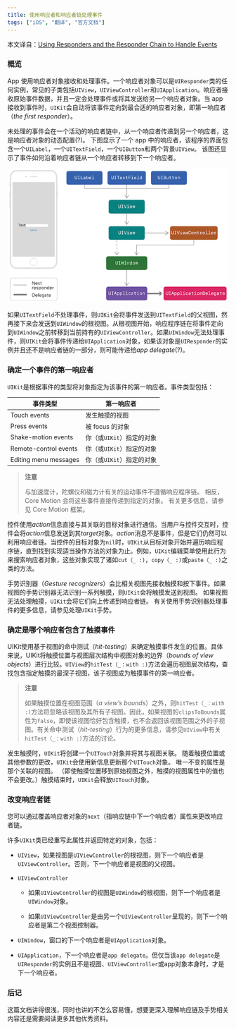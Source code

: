 ```yaml
---
title: 使用响应者和响应者链处理事件
tags: ["iOS", "翻译", "官方文档"]
---
```


本文译自：[Using Responders and the Responder Chain to Handle Events](https://developer.apple.com/documentation/uikit/touches_presses_and_gestures/using_responders_and_the_responder_chain_to_handle_events)

### 概览

App 使用响应者对象接收和处理事件。一个响应者对象可以是`UIResponder`类的任何实例，常见的子类包括`UIView`，`UIViewController`和`UIApplication`。响应者接收原始事件数据，并且一定会处理事件或将其发送给另一个响应者对象。当 app 接收到事件时，`UIKit`会自动将该事件定向到最合适的响应者对象，即第一响应者（*the first responder*）。

<!--more-->

未处理的事件会在一个活动的响应者链中，从一个响应者传递到另一个响应者，这是响应者对象的动态配置(?)。 下图显示了一个 app 中的响应者，该程序的界面包含一个`UILabel`，一个`UITextField`，一个`UIButton`和两个背景`UIView`。 该图还显示了事件如何沿着响应者链从一个响应者转移到下一个响应者。

![Responder chains in an app](/resources/ResponderChainsInAnApp.png)

如果`UITextField`不处理事件，则`UIKit`会将事件发送到`UITextField`的父视图，然再接下来会发送到`UIWindow`的根视图。从根视图开始，响应程序链在将事件定向到`UIWindow`之前转移到当前持有的`UIViewController`。如果`UIWindow`无法处理事件，则`UIKit`会将事件传递给`UIApplication`对象，如果该对象是`UIResponder`的实例并且还不是响应者链的一部分，则可能传递给*app delegate*(?)。

### 确定一个事件的第一响应者

`UIKit`是根据事件的类型将对象指定为该事件的第一响应者。事件类型包括：

事件类型              | 第一响应者   
--------------------- | --------------------------
Touch events          | 发生触摸的视图
Press events          | 被 focus 的对象
Shake-motion events   | 你（或`UIKit`）指定的对象
Remote-control events | 你（或`UIKit`）指定的对象
Editing menu messages | 你（或`UIKit`）指定的对象

> **注意** 
>
> 与加速度计，陀螺仪和磁力计有关的运动事件不遵循响应程序链。 相反，Core Motion 会将这些事件直接传递到指定的对象。 有关更多信息，请参见 Core Motion 框架。

控件使用*action*信息直接与其关联的目标对象进行通信。当用户与控件交互时，控件会将*action*信息发送到其*target*对象。*action*消息不是事件，但是它们仍然可以利用响应者链。当控件的目标对象为`nil`时，`UIKit`从目标对象开始并遍历响应程序链，直到找到实现适当操作方法的对象为止。例如，`UIKit`编辑菜单使用此行为来搜索响应者对象，这些对象实现了诸如`cut（_ :)`，`copy（_ :)`或`paste（_ :)`之类的方法。

手势识别器（*Gesture recognizers*）会比相关视图先接收触摸和按下事件。如果视图的手势识别器无法识别一系列触摸，则`UIKit`会将触摸发送到视图。 如果视图无法处理触摸，`UIKit`会将它们向上传递到响应者链。 有关使用手势识别器处理事件的更多信息，请参见处理`UIKit`手势。

### 确定是哪个响应者包含了触摸事件

UIKit使用基于视图的命中测试（*hit-testing*）来确定触摸事件发生的位置。具体来说，UIKit将触摸位置与视图层次结构中视图对象的边界（*bounds of view objects*）进行比较。`UIView`的`hitTest（_：with :)`方法会遍历视图层次结构，查找包含指定触摸的最深子视图，该子视图成为触摸事件的第一响应者。

> **注意** 
>
> 如果触摸位置在视图范围（*a view’s bounds*）之外，则`hitTest（_：with :)`方法将忽略该视图及其所有子视图。因此，如果视图的`clipsToBounds`属性为`false`，即使该视图恰好包含触摸，也不会返回该视图范围之外的子视图。有关命中测试（*hit-testing*）行为的更多信息，请参见`UIView`中有关`hitTest（_：with :)`方法的讨论。

发生触摸时，`UIKit`将创建一个`UITouch`对象并将其与视图关联。 随着触摸位置或其他参数的更改，`UIKit`会使用新信息更新那个`UITouch`对象。 唯一不变的属性是那个关联的视图。 （即使触摸位置移到原始视图之外，触摸的视图属性中的值也不会更改。）触摸结束时，`UIKit`会释放`UITouch`对象。

### 改变响应者链

您可以通过覆盖响应者对象的`next`（指响应链中下一个响应者）属性来更改响应者链。

许多`UIKit`类已经重写此属性并返回特定的对象，包括：

* `UIView`，如果视图是`UIViewController`的根视图，则下一个响应者是`UIViewController`。否则，下一个响应者是视图的父视图。

* `UIViewController`

    * 如果`UIViewController`的视图是`UIWindow`的根视图，则下一个响应者是`UIWindow`对象。
    
    * 如果`UIViewController`是由另一个`UIViewController`呈现的，则下一个响应者是第二个视图控制器。
    
* `UIWindow`，窗口的下一个响应者是`UIApplication`对象。

* `UIApplication`，下一个响应者是`app delegate`。但仅当该`app delegate`是`UIResponder`的实例且不是视图、`UIViewController`或app对象本身时，才是下一个响应者。

### 后记

这篇文档讲得很浅，同时也讲的不怎么容易懂，想要更深入理解响应链及手势相关内容还是需要阅读更多其他优秀资料。